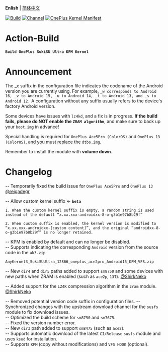 **Enlish** | [简体中文](README.md)

[![Build](https://img.shields.io/badge/GitHub%20Actions-Build-181717?logo=github&logoColor=white&style=flat-square)](https://github.com/Numbersf/Action-Build/actions/workflows/Build%20SukiSU%20Ultra%20OnePlus.yml) [![Channel](https://img.shields.io/badge/Follow-Telegram-blue.svg?logo=telegram)](https://t.me/taichi91) [![OnePlus Kernel Manifest](https://img.shields.io/badge/OnePlus%20Kernel%20Manifest-EB0029?logo=oneplus&logoColor=white&style=flat-square)](https://github.com/OnePlusOSS/kernel_manifest)

# Action-Build
**```Build OnePlus SukiSU Ultra KPM Kernel```**

# Announcement

The _x suffix in the configuration file indicates the codename of the Android version you are currently using. For example, `_w corresponds to Android 16, _v to Android 15, _u to Android 14, _t to Android 13, and _s to Android 12.` A configuration without any suffix usually refers to the device's factory Android version.
 
Some devices have issues with `lz4kd`, and a fix is in progress. **If the build fails, please do NOT enable the `ZRAM algorithm`**, and make sure to back up your `boot.img` in advance!
 
Special handling is required for `OnePlus Ace5Pro (ColorOS)` and `OnePlus 13 (ColorOS)`, and you must replace the `dtbo.img`.
 
Remember to install the module with **volume down**.
 
# Changelog
-- Temporarily fixed the build issue for `OnePlus Ace5Pro` and `OnePlus 13` [@reigadegr](https://github.com/reigadegr)   

-- Allow custom kernel suffix  <- **`beta`**
```
1. When the custom kernel suffix is empty, a random string is used instead of the default “x.xx.xxx-androidxx-8-o-g3b1e97b8b29f”
 
2. When custom suffix is enabled, the kernel version is modified to “x.xx.xxx-androidxx-[custom content]”, and the original “androidxx-8-o-g3b1e97b8b29f” is no longer retained.
```
-- KPM is enabled by default and can no longer be disabled.  
-- Supports indicating the corresponding `Android` version from the source code in the `ak3.zip`
```
AnyKernel3_SukiSUUltra_12866_oneplus_ace2pro_Android15_KPM_VFS.zip
```
-- New `dir4` and `dir5` paths added to support `sm8750` and some devices with new paths when ZRAM is enabled (such as `ace2p`, `13T`). [@ShirkNeko](https://github.com/ShirkNeko)   

-- Added support for the `LZ4K` compression algorithm in the `zram` module. [@ShirkNeko](https://github.com/ShirkNeko)   

-- Removed potential version code suffix in configuration files.
-- Synchronized changes with the upstream download channel for the `susfs` module to fix download issues.  
-- Optimized the build scheme for `sm8750` and `sm7675`.  
-- Fixed the version number error.  
-- New `dir3` path added to support `sm8475` (such as `ace2`).  
-- Supports automatic download of the latest `CI/Release` `susfs` module and uses `ksud` for installation.  
-- Supports `KPM` (copy without modifications) and `VFS HOOK` (optional).